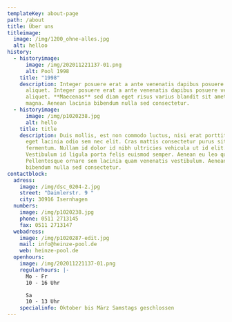 ```yaml
---
templateKey: about-page
path: /about
title: Über uns
titleimage:
  image: /img/1200_ohne-alles.jpg
  alt: helloo
history:
  - historyimage:
      image: /img/202011221137-01.png
      alt: Pool 1998
    title: "1998"
    description: Integer posuere erat a ante venenatis dapibus posuere velit
      aliquet. Integer posuere erat a ante venenatis dapibus posuere velit
      aliquet. **Maecenas** sed diam eget risus varius blandit sit amet non
      magna. Aenean lacinia bibendum nulla sed consectetur.
  - historyimage:
      image: /img/p1020238.jpg
      alt: hello
    title: title
    description: Duis mollis, est non commodo luctus, nisi erat porttitor ligula,
      eget lacinia odio sem nec elit. Cras mattis consectetur purus sit amet
      fermentum. Nullam id dolor id nibh ultricies vehicula ut id elit.
      Vestibulum id ligula porta felis euismod semper. Aenean eu leo quam.
      Pellentesque ornare sem lacinia quam venenatis vestibulum. Aenean lacinia
      bibendum nulla sed consectetur.
contactblock:
  adress:
    image: /img/dsc_0204-2.jpg
    street: "Daimlerstr. 9 "
    city: 30916 Isernhagen
  numbers:
    image: /img/p1020238.jpg
    phone: 0511 2713145
    fax: 0511 2713147
  webadress:
    image: /img/p1020287-edit.jpg
    mail: info@heinze-pool.de
    web: heinze-pool.de
  openhours:
    image: /img/202011221137-01.png
    regularhours: |-
      Mo - Fr
      10 - 16 Uhr

      Sa
      10 - 13 Uhr
    specialinfo: Oktober bis März Samstags geschlossen
---
```

